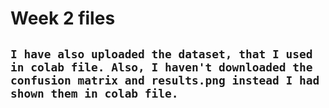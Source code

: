 # Week 2 files

## `I have also uploaded the dataset, that I used in colab file. Also, I haven't downloaded the confusion matrix and results.png instead I had shown them in colab file.`
